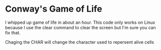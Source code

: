 # Conway's Game of Life
I whipped up game of life in about an hour. This code only works on Linux because I use the clear command to clear the screen but I'm sure you can fix that.

Chaging the CHAR will change the character used to repersent alive cells
